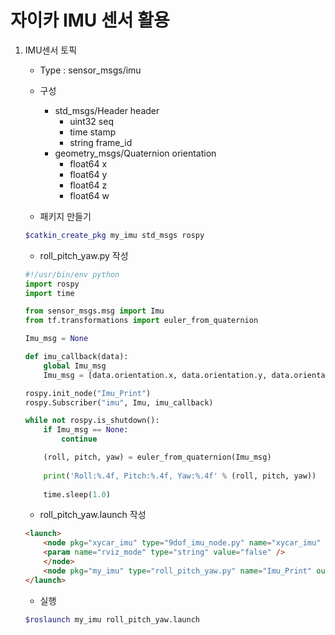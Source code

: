 # 자이카 IMU 센서 활용

1. IMU센서 토픽
    * Type : sensor_msgs/imu
    * 구성
        + std_msgs/Header header
            - uint32 seq
            - time stamp
            - string frame_id
        + geometry_msgs/Quaternion orientation
            - float64 x
            - float64 y
            - float64 z
            - float64 w

    * 패키지 만들기
    ```bash
    $catkin_create_pkg my_imu std_msgs rospy
    ```

    * roll_pitch_yaw.py 작성
    ```python
    #!/usr/bin/env python
    import rospy
    import time

    from sensor_msgs.msg import Imu
    from tf.transformations import euler_from_quaternion

    Imu_msg = None

    def imu_callback(data):
        global Imu_msg
        Imu_msg = [data.orientation.x, data.orientation.y, data.orientation.z, data.orientation.w] 

    rospy.init_node("Imu_Print")
    rospy.Subscriber("imu", Imu, imu_callback)

    while not rospy.is_shutdown():
        if Imu_msg == None:
            continue

        (roll, pitch, yaw) = euler_from_quaternion(Imu_msg)
        
        print('Roll:%.4f, Pitch:%.4f, Yaw:%.4f' % (roll, pitch, yaw))
        
        time.sleep(1.0)
    ```

    * roll_pitch_yaw.launch 작성
    ```html
    <launch>
        <node pkg="xycar_imu" type="9dof_imu_node.py" name="xycar_imu" output="screen">
        <param name="rviz_mode" type="string" value="false" />
        </node>
        <node pkg="my_imu" type="roll_pitch_yaw.py" name="Imu_Print" output="screen" />
    </launch>
    ```

    * 실행
    ```bash
    $roslaunch my_imu roll_pitch_yaw.launch
    ```
    